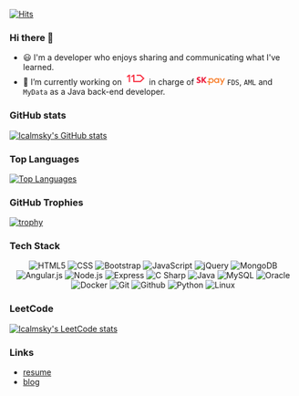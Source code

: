 [![Hits](https://hits.seeyoufarm.com/api/count/incr/badge.svg?url=https%3A%2F%2Fgithub.com%2FYouCanCallMeJ%2Fhit-counter&count_bg=%2379C83D&title_bg=%23555555&icon=&icon_color=%23E7E7E7&title=hits&edge_flat=true)](https://github.com/YouCanCallMeJ)

### Hi there 👋
- :smiley: I'm a developer who enjoys sharing and communicating what I've learned.
- 🔭 I’m currently working on ![](https://raw.githubusercontent.com/lcalmsky/lcalmsky/main/resources/logo/11st-logo.png) in charge of ![SK pay](https://raw.githubusercontent.com/lcalmsky/lcalmsky/main/resources/logo/skpay-logo.png) `FDS`, `AML` and `MyData` as a Java back-end developer.

### GitHub stats
[![lcalmsky's GitHub stats](https://github-readme-stats.vercel.app/api?username=lcalmsky&theme=highcontrast&count_private=true&show_icons=true&include_all_commits=true)](https://github.com/lcalmksy)

### Top Languages
[![Top Languages](https://github-readme-stats.vercel.app/api/top-langs?username=lcalmsky&layout=compact&hide=javascript,html,css,scss)](https://github.com/lcalmksy)

[//]: <> "[![willianrod's wakatime stats](https://github-readme-stats.vercel.app/api/wakatime?username=lcalmsky)](https://github.com/lcalmsky)"

### GitHub Trophies
[![trophy](https://github-profile-trophy.vercel.app/?username=lcalmsky)](https://github.com/lcalmsky)


[//]: <> "![Java](https://img.shields.io/badge/-Java-black?logo=java&style=social)"
[//]: <> "![Spring](https://img.shields.io/badge/-Spring%20Framework-black?logo=spring&style=social)"
[//]: <> "![MySQL](https://img.shields.io/badge/-MySQL-black?logo=mysql&style=social)"
[//]: <> "![Git](https://img.shields.io/badge/-Git-black?logo=git&style=social)"
[//]: <> "![GitHub](https://img.shields.io/badge/-GitHub-black?logo=github&style=social)"

### Tech Stack
<p align="center">
<img alt="HTML5" src="https://img.shields.io/badge/html5-E34F26?style=for-the-badge&logo=html5&logoColor=white">
<img alt="CSS" src="https://img.shields.io/badge/css-1572B6?style=for-the-badge&logo=css3&logoColor=white">
<img alt="Bootstrap" src="https://img.shields.io/badge/bootstrap-7952B3?style=for-the-badge&logo=bootstrap&logoColor=white">
<img alt="JavaScript" src="https://img.shields.io/badge/javascript-F7DF1E?style=for-the-badge&logo=javascript&logoColor=black">
<img alt="jQuery" src="https://img.shields.io/badge/jquery-0769AD?style=for-the-badge&logo=jquery&logoColor=white">
<img alt="MongoDB" src="https://img.shields.io/badge/mongoDB-47A248?style=for-the-badge&logo=MongoDB&logoColor=white">
<img alt="Angular.js" src="https://img.shields.io/badge/angular.js-DD0031?style=for-the-badge&logo=angularjs&logoColor=white">
<img alt="Node.js" src="https://img.shields.io/badge/node.js-339933?style=for-the-badge&logo=Node.js&logoColor=white">
<img alt="Express" src="https://img.shields.io/badge/express-000000?style=for-the-badge&logo=express&logoColor=white">
<img alt="C Sharp" src="https://img.shields.io/badge/csharp-239120?style=for-the-badge&logo=csharp&logoColor=white">
<img alt="Java" src="https://img.shields.io/badge/Java-007396?style=for-the-badge&logo=Java&logoColor=white"/>
<img alt="MySQL" src="https://img.shields.io/badge/mysql-4479A1?style=for-the-badge&logo=mysql&logoColor=white"/>
<img alt="Oracle" src="https://img.shields.io/badge/oracle-F80000?style=for-the-badge&logo=oracle&logoColor=white"/>
<img alt="Docker" src="https://img.shields.io/badge/docker-2496ED?style=for-the-badge&logo=docker&logoColor=white"/>
<img alt="Git" src="https://img.shields.io/badge/git-F05032?style=for-the-badge&logo=git&logoColor=white">
<img alt="Github" src="https://img.shields.io/badge/github-181717?style=for-the-badge&logo=github&logoColor=white"/>
<img alt="Python" src="https://img.shields.io/badge/python-3776AB?style=for-the-badge&logo=python&logoColor=white">
<img alt="Linux" src="https://img.shields.io/badge/linux-FCC624?style=for-the-badge&logo=linux&logoColor=black">  
</p>

### LeetCode

[![lcalmsky's LeetCode stats](https://leetcode-stats-six.vercel.app/api?username=lcalmsky&theme=dark)](https://github.com/lcalmsky/leetcode-stats)

[comment]: <> (<img alt="Spring" src="https://img.shields.io/badge/Spring-6DB33F?style=for-the-badge&logo=Spring&logoColor=white"/>)
[comment]: <> (<img alt="Kubernetes" src="https://img.shields.io/badge/kubernetes-326CE5?style=for-the-badge&logo=kubernetes&logoColor=white"/>)
[comment]: <> (<img alt="Azure" src="https://img.shields.io/badge/azure-0078D4?style=for-the-badge&logo=microsoft%20azure&logoColor=white"/>)

### Links
* [resume](https://lcalmsky.github.io/resume/)
* [blog](https://jaime-note.tistory.com/)
